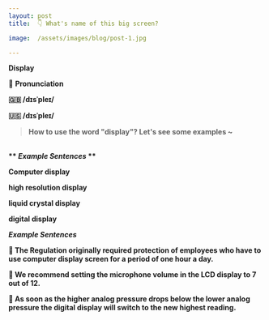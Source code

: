 ```yaml
---
layout: post
title:  👇 What's name of this big screen?

image:  /assets/images/blog/post-1.jpg

---
```

**Display**

📢 <B>Pronunciation</B>

**🇬🇧 <B>/dɪsˈpleɪ/</B>**  

**🇺🇸 <B>/dɪsˈpleɪ/<B>**





> How to use the word "display"? Let's see some examples ~ 

<br>
**<i> <B> Example Sentences </B></i>**

Computer display

high resolution display

liquid crystal display

digital display


**<i> <B> Example Sentences </B></i>**

📍 The Regulation originally required protection of employees who have to use computer <B>display</B> screen for a period of one hour a day. <br>

📍 We recommend setting the microphone volume in the LCD <B>display</B> to 7 out of 12.<br>

📍 As soon as the higher analog pressure drops below the lower analog pressure the digital <B>display</B> will switch to the new highest reading. <br>
